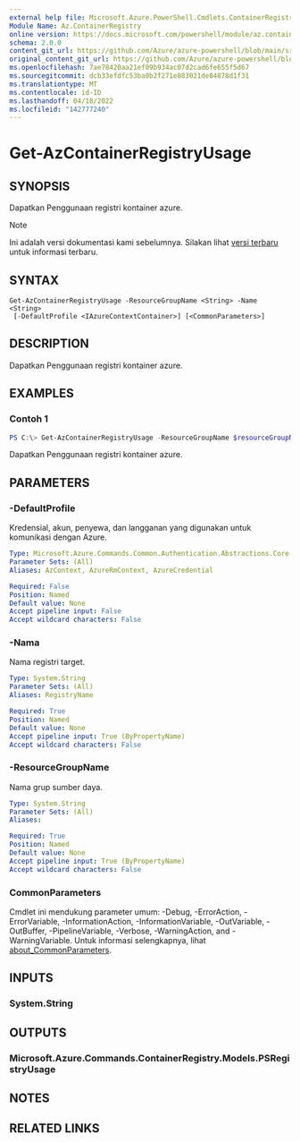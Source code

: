 ```yaml
---
external help file: Microsoft.Azure.PowerShell.Cmdlets.ContainerRegistry.dll-Help.xml
Module Name: Az.ContainerRegistry
online version: https://docs.microsoft.com/powershell/module/az.containerregistry/get-azcontainerregistryusage
schema: 2.0.0
content_git_url: https://github.com/Azure/azure-powershell/blob/main/src/ContainerRegistry/ContainerRegistry/help/Get-AzContainerRegistryUsage.md
original_content_git_url: https://github.com/Azure/azure-powershell/blob/main/src/ContainerRegistry/ContainerRegistry/help/Get-AzContainerRegistryUsage.md
ms.openlocfilehash: 7ae78420aa21ef09b934ac07d2cad6fe655f5d67
ms.sourcegitcommit: dcb33efdfc53ba0b2f271e883021de84878d1f31
ms.translationtype: MT
ms.contentlocale: id-ID
ms.lasthandoff: 04/18/2022
ms.locfileid: "142777240"
---
```

# Get-AzContainerRegistryUsage

## SYNOPSIS
Dapatkan Penggunaan registri kontainer azure.

> [!NOTE]
>Ini adalah versi dokumentasi kami sebelumnya. Silakan lihat [versi terbaru](/powershell/module/az.containerregistry/get-azcontainerregistryusage) untuk informasi terbaru.

## SYNTAX

```
Get-AzContainerRegistryUsage -ResourceGroupName <String> -Name <String>
 [-DefaultProfile <IAzureContextContainer>] [<CommonParameters>]
```

## DESCRIPTION
Dapatkan Penggunaan registri kontainer azure.

## EXAMPLES

### Contoh 1
```powershell
PS C:\> Get-AzContainerRegistryUsage -ResourceGroupName $resourceGroupName -RegistryName $RegistryName
```

Dapatkan Penggunaan registri kontainer azure.

## PARAMETERS

### -DefaultProfile
Kredensial, akun, penyewa, dan langganan yang digunakan untuk komunikasi dengan Azure.

```yaml
Type: Microsoft.Azure.Commands.Common.Authentication.Abstractions.Core.IAzureContextContainer
Parameter Sets: (All)
Aliases: AzContext, AzureRmContext, AzureCredential

Required: False
Position: Named
Default value: None
Accept pipeline input: False
Accept wildcard characters: False
```

### -Nama
Nama registri target.

```yaml
Type: System.String
Parameter Sets: (All)
Aliases: RegistryName

Required: True
Position: Named
Default value: None
Accept pipeline input: True (ByPropertyName)
Accept wildcard characters: False
```

### -ResourceGroupName
Nama grup sumber daya.

```yaml
Type: System.String
Parameter Sets: (All)
Aliases:

Required: True
Position: Named
Default value: None
Accept pipeline input: True (ByPropertyName)
Accept wildcard characters: False
```

### CommonParameters
Cmdlet ini mendukung parameter umum: -Debug, -ErrorAction, -ErrorVariable, -InformationAction, -InformationVariable, -OutVariable, -OutBuffer, -PipelineVariable, -Verbose, -WarningAction, and -WarningVariable. Untuk informasi selengkapnya, lihat [about_CommonParameters](http://go.microsoft.com/fwlink/?LinkID=113216).

## INPUTS

### System.String

## OUTPUTS

### Microsoft.Azure.Commands.ContainerRegistry.Models.PSRegistryUsage

## NOTES

## RELATED LINKS
